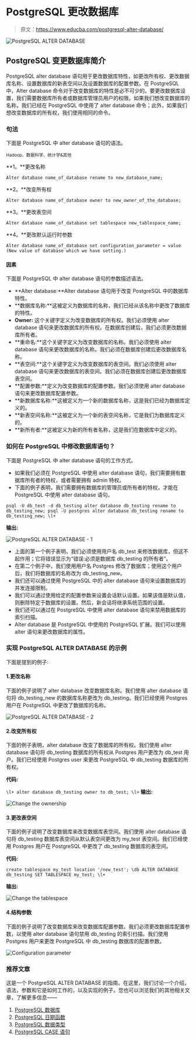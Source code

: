 # PostgreSQL 更改数据库

> 原文：<https://www.educba.com/postgresql-alter-database/>

![PostgreSQL ALTER DATABASE](img/b905c46f0fba3dfa428a560e29d813d8.png)



## PostgreSQL 变更数据库简介

PostgreSQL alter database 语句用于更改数据库特性，如更改所有权、更改数据库名称、设置数据库的新表空间以及设置数据库的配置参数。在 PostgreSQL 中，Alter database 命令对于改变数据库的特性是必不可少的。要更改数据库设置，我们需要数据库所有者或数据库管理员用户的权限。如果我们想改变数据库的名称，我们已经在 PostgreSQL 中使用了 alter database 命令；此外，如果我们想改变数据库的所有权，我们使用相同的命令。

### 句法

下面是 PostgreSQL 中 alter database 语句的语法。

<small>Hadoop、数据科学、统计学&其他</small>

**1。**更改名称

`Alter database name_of_database rename to new_database_name;`

**2。**改变所有权

`Alter database name_of_database owner to new_owner_of_the_database;`

**3。**更改表空间

`Alter database name_of_database set tablespace new_tablespace_name;`

**4。**更改默认运行时参数

`Alter database name_of_database set configuration_parameter = value (New value of database which we have setting.)`

#### 因素

下面是 PostgreSQL 中 alter database 语句的参数描述语法。

*   **Alter database:**Alter database 语句用于改变 PostgreSQL 中的数据库特性。
*   **数据库名称:**这被定义为数据库的名称，我们已经从该名称中更改了数据库的特性。
*   **Owner:** 这个关键字定义为改变数据库的所有权。我们必须使用 alter database 语句来更改数据库的所有权。在数据库创建后，我们必须更改数据库所有者。
*   **重命名:**这个关键字定义为改变数据库的名称。我们必须使用 alter database 语句来更改数据库的名称。我们必须在数据库创建后更改数据库名称。
*   **表空间:**这个关键字定义为改变数据库的表空间。我们必须使用 alter database 语句来更改数据库的表空间。我们必须在数据库创建后更改数据库表空间。
*   **配置参数:**定义为改变数据库的配置参数。我们必须使用 alter database 语句来更改数据库配置参数。
*   **新数据库名称:**这被定义为一个新的数据库名称，这是我们已经为数据库定义的。
*   **新表空间名称:**这被定义为一个新的表空间名称，它是我们为数据库定义的。
*   **新所有者:**这被定义为新的所有者名称，这是我们在数据库中定义的。

### 如何在 PostgreSQL 中修改数据库语句？

下面是 PostgreSQL 中 alter database 语句的工作方式。

*   如果我们必须在 PostgreSQL 中使用 alter database 语句，我们需要拥有数据库所有者的特权，或者需要拥有 admin 特权。
*   下面的例子表明，我们需要拥有数据库的管理员或所有者的特权，才能在 PostgreSQL 中使用 alter database 语句。

`psql -U db_test -d db_testing
alter database db_testing rename to db_testing_new;
psql -U postgres
alter database db_testing rename to db_testing_new;
\l+`

**输出:**

![PostgreSQL ALTER DATABASE - 1](img/955dff5733cf7c25d18df7f7620ee14f.png)



*   上面的第一个例子表明，我们必须使用用户名 db_test 来修改数据库，但这不起作用；它将错误显示为“错误:必须是数据库 db_testing 的所有者”。
*   在第二个例子中，我们使用用户名 Postgres 修改了数据库；使用这个用户后，我们将数据库的名称改为 db_testing_new。
*   我们还可以通过使用 PostgreSQL 中的 alter database 语句来设置数据库的并发连接限制。
*   我们可以通过使用给定的配置参数来设置会话默认设置。如果该值是默认值，则删除特定于数据库的设置。然后，新会话将继承系统范围的设置。
*   我们还可以通过在 PostgreSQL 中使用 alter database 语句来禁用数据库的索引扫描。
*   Alter database 是 PostgreSQL 中使用的 PostgreSQL 扩展。我们可以使用 alter 语句来更改数据库的属性。

### 实现 PostgreSQL ALTER DATABASE 的示例

下面是提到的例子:

#### 1.更改名称

下面的例子说明了 alter database 改变数据库名称。我们使用 alter database 语句将 db_testing_new 的数据库名称更改为 db_testing。我们已经使用 Postgres 用户在 PostgreSQL 中更改了数据库的名称。

![PostgreSQL ALTER DATABASE - 2](img/5445807e7c83e55a3d8d5bf83ae8ac7f.png)



#### 2.改变所有权

下面的例子表明，alter database 改变了数据库的所有权。我们使用 alter database 语句将 db_testing 数据库的所有权从 Postgres 用户更改为 db_test 用户。我们已经使用 Postgres user 来更改 PostgreSQL 中 db_testing 数据库的所有权。

**代码:**

`\l+
alter database db_testing owner to db_test;
\l+`
**输出:**

![Change the ownership](img/f8b83fe28fa072ef7500f33ac13ece73.png)



#### 3.更改表空间

下面的例子说明了改变数据库来改变数据库表空间。我们使用 alter database 语句将 db_testing 数据库表空间从默认表空间更改为 my_test 表空间。我们已经使用 Postgres 用户在 PostgreSQL 中更改了 db_testing 数据库的表空间。

**代码:**

`create tablespace my_test location '/new_test';
\db
ALTER DATABASE db_testing SET TABLESPACE my_test;
\l+`

**输出:**

![Change the tablespace](img/f0a896d7eda6625dae45563c2c10e666.png)



#### 4.结构参数

下面的例子说明了改变数据库来改变数据库配置参数。我们必须更改数据库配置参数，以使用 alter database 语句禁用 db_testing 的索引扫描。我们使用 Postgres 用户来更改 PostgreSQL 中 db_testing 数据库的配置参数。

![Configuration parameter](img/e2ea240e4786e7cf135d8cce826118be.png)



### 推荐文章

这是一个 PostgreSQL ALTER DATABASE 的指南。在这里，我们讨论一个介绍，语法，参数和它是如何工作的，以及实现的例子。您也可以浏览我们的其他相关文章，了解更多信息——

1.  [PostgreSQL 数据库](https://www.educba.com/postgresql-database/)
2.  [PostgreSQL 日期函数](https://www.educba.com/postgresql-date-functions/?source=leftnav)
3.  [PostgreSQL 数据类型](https://www.educba.com/postgresql-data-types/?source=leftnav)
4.  [PostgreSQL CASE 语句](https://www.educba.com/postgresql-case-statement/?source=leftnav)